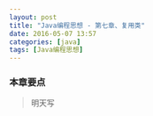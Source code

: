 ```yaml
---
layout: post
title: "Java编程思想 - 第七章、复用类"
date: 2016-05-07 13:57
categories: [java]
tags: [Java编程思想]
---
```


### 本章要点

> 明天写